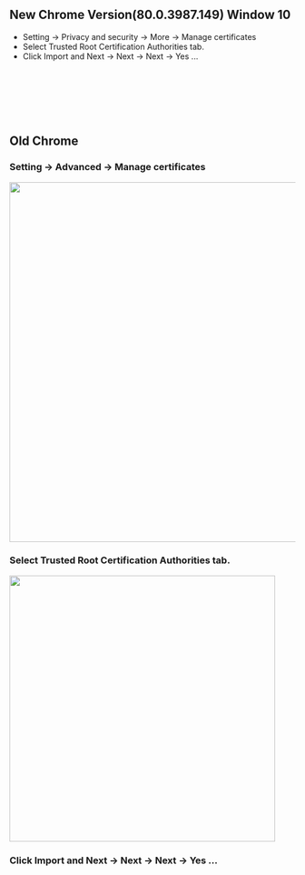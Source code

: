 ## New Chrome Version(80.0.3987.149) Window 10
- Setting -> Privacy and security -> More -> Manage certificates
- Select Trusted Root Certification Authorities tab.
- Click  Import and  Next -> Next -> Next -> Yes ...

<br>
<br>
<br>
<br>
<br>

## Old Chrome

### Setting -> Advanced -> Manage certificates

<img src="https://github.com/linux-remote/ssl-self-signed/blob/master/import-guide/win-chrome1.png?raw=true" height="633">

### Select Trusted Root Certification Authorities tab.

<img src="https://github.com/linux-remote/ssl-self-signed/blob/master/import-guide/win-chrome2.png?raw=true" height="468">

### Click  Import and  Next -> Next -> Next -> Yes ...

